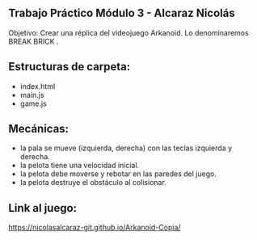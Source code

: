 ## Trabajo Práctico Módulo 3 - Alcaraz Nicolás

Objetivo: Crear una réplica del videojuego Arkanoid. Lo denominaremos BREAK BRICK .

## Estructuras de carpeta:
- index.html
- main.js
- game.js

## Mecánicas:
- la pala se mueve (izquierda, derecha) con las teclas izquierda y derecha.
- la pelota tiene una velocidad inicial.
- la pelota debe moverse y rebotar en las paredes del juego.
- la pelota destruye el obstáculo al colisionar.

## Link al juego:
https://nicolasalcaraz-git.github.io/Arkanoid-Copia/